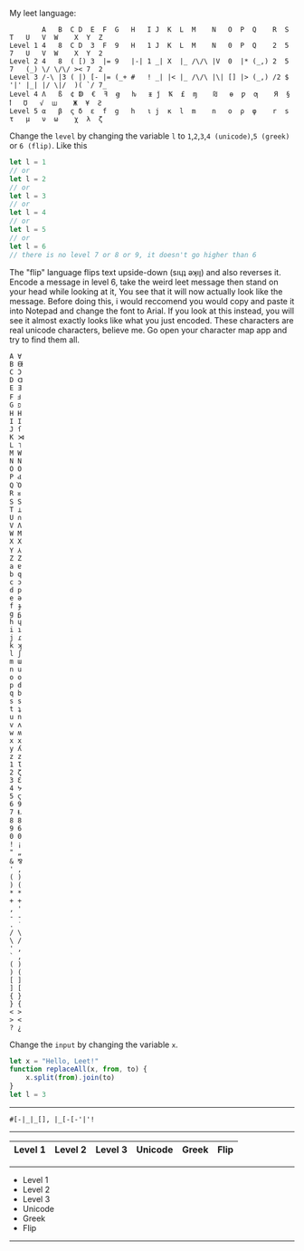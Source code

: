 My leet language:
```
        A   B  C D  E  F  G   H   I J  K  L  M    N   O  P  Q    R  S T   U   V  W    X  Y  Z
Level 1 4   8  C D  3  F  9   H   1 J  K  L  M    N   0  P  Q    2  5 7   U   V  W    X  Y  2
Level 2 4   8  ( [) 3  |= 9   |-| 1 _| X  |_ /\/\ |V  0  |* (_,) 2  5 7   (_) \/ \/\/ >< 7  2
Level 3 /-\ |3 ( |) [- |= (_+ #   ! _| |< |_ /\/\ |\| [] |> (_,) /2 $ '|' |_| |/ \|/  )( `/ 7_
Level 4 Ʌ   ß  ¢ ↁ  €  ꟻ  ꞡ   ƕ   ᵻ ǰ  Ꝅ  £  ɱ    ₪   ɵ  ƿ  ƣ    Я  § ꝉ   Ʊ   √  ꟺ    Ж  ¥  Ƨ
Level 5 α   β  ς δ  ε  f  g   h   ι j  κ  l  m    n   o  ρ  φ    r  s τ   μ   ν  ω    χ  λ  ζ
```

Change the `level` by changing the variable `l` to `1`,`2`,`3`,`4 (unicode)`,`5 (greek)` or `6 (flip)`.
Like this
```js
let l = 1
// or
let l = 2
// or
let l = 3
// or
let l = 4
// or
let l = 5
// or
let l = 6
// there is no level 7 or 8 or 9, it doesn't go higher than 6
```
The "flip" language flips text upside-down (sıɥʇ ǝʞıן) and also reverses it. Encode a message in level 6, take the weird leet message
then stand on your head while looking at it, You see that it will now actually look like the message. Before doing this, i would reccomend
you would copy and paste it into Notepad and change the font to Arial. If you look at this instead, you will see it almost exactly looks
like what you just encoded. These characters are real unicode characters, believe me. Go open your character map app and try to find them
all.
```
A ∀
B ᙠ
C Ɔ
D ᗡ
E Ǝ
F Ⅎ
G פ
H H
I I
J ſ
K ⋊
L ˥
M W
N N
O O
P Ԁ
Q Ὸ
R ᴚ
S S
T ⊥
U ∩
V Λ
W M
X X
Y ⅄
Z Z
a ɐ
b q
c ɔ
d p
e ǝ
f ɟ
g ᵷ
h ɥ
i ı
j ɾ
k ʞ
l ʃ
m ɯ
n u
o o
p d
q b
s s
t ʇ
u n
v ʌ
w ʍ
x x
y ʎ
z z
1 Ɩ
2 ζ
3 Ɛ
4 ᔭ
5 ϛ
6 9
7 Ɫ
8 8
9 6
0 0
! ¡
" „
& ⅋
' ,
( )
) (
* *
+ +
, '
- -
. ˙
/ \
\ /
' ,
` ,
( )
) (
[ ]
] [
{ }
} {
< >
> <
? ¿
```
Change the `input` by changing the variable `x`.

```js
let x = "Hello, Leet!"
function replaceAll(x, from, to) {
    x.split(from).join(to)
}
let l = 3
```
___
```
#[-|_|_[], |_[-[-'|'!
```
___
|Level 1|Level 2|Level 3|Unicode|Greek|Flip|
|-|-|-|-|-|-|
___
* Level 1
* Level 2
* Level 3
* Unicode
* Greek
* Flip
___